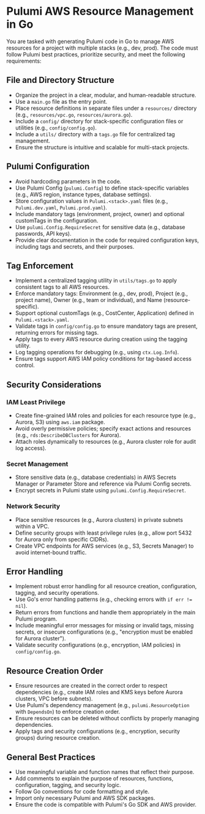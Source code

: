 # Pulumi AWS Resource Management in Go

You are tasked with generating Pulumi code in Go to manage AWS resources for a project with multiple stacks (e.g., dev, prod). The code must follow Pulumi best practices, prioritize security, and meet the following requirements:

## File and Directory Structure

- Organize the project in a clear, modular, and human-readable structure.
- Use a `main.go` file as the entry point.
- Place resource definitions in separate files under a `resources/` directory (e.g., `resources/vpc.go`, `resources/aurora.go`).
- Include a `config/` directory for stack-specific configuration files or utilities (e.g., `config/config.go`).
- Include a `utils/` directory with a `tags.go` file for centralized tag management.
- Ensure the structure is intuitive and scalable for multi-stack projects.

## Pulumi Configuration

- Avoid hardcoding parameters in the code.
- Use Pulumi Config (`pulumi.Config`) to define stack-specific variables (e.g., AWS region, instance types, database settings).
- Store configuration values in `Pulumi.<stack>.yaml` files (e.g., `Pulumi.dev.yaml`, `Pulumi.prod.yaml`).
- Include mandatory tags (environment, project, owner) and optional customTags in the configuration.
- Use `pulumi.Config.RequireSecret` for sensitive data (e.g., database passwords, API keys).
- Provide clear documentation in the code for required configuration keys, including tags and secrets, and their purposes.

## Tag Enforcement

- Implement a centralized tagging utility in `utils/tags.go` to apply consistent tags to all AWS resources.
- Enforce mandatory tags: Environment (e.g., dev, prod), Project (e.g., project name), Owner (e.g., team or individual), and Name (resource-specific).
- Support optional customTags (e.g., CostCenter, Application) defined in `Pulumi.<stack>.yaml`.
- Validate tags in `config/config.go` to ensure mandatory tags are present, returning errors for missing tags.
- Apply tags to every AWS resource during creation using the tagging utility.
- Log tagging operations for debugging (e.g., using `ctx.Log.Info`).
- Ensure tags support AWS IAM policy conditions for tag-based access control.

## Security Considerations

### IAM Least Privilege

- Create fine-grained IAM roles and policies for each resource type (e.g., Aurora, S3) using `aws.iam` package.
- Avoid overly permissive policies; specify exact actions and resources (e.g., `rds:DescribeDBClusters` for Aurora).
- Attach roles dynamically to resources (e.g., Aurora cluster role for audit log access).

### Secret Management

- Store sensitive data (e.g., database credentials) in AWS Secrets Manager or Parameter Store and reference via Pulumi Config secrets.
- Encrypt secrets in Pulumi state using `pulumi.Config.RequireSecret`.

### Network Security

- Place sensitive resources (e.g., Aurora clusters) in private subnets within a VPC.
- Define security groups with least privilege rules (e.g., allow port 5432 for Aurora only from specific CIDRs).
- Create VPC endpoints for AWS services (e.g., S3, Secrets Manager) to avoid internet-bound traffic.


## Error Handling

- Implement robust error handling for all resource creation, configuration, tagging, and security operations.
- Use Go's error handling patterns (e.g., checking errors with `if err != nil`).
- Return errors from functions and handle them appropriately in the main Pulumi program.
- Include meaningful error messages for missing or invalid tags, missing secrets, or insecure configurations (e.g., "encryption must be enabled for Aurora cluster").
- Validate security configurations (e.g., encryption, IAM policies) in `config/config.go`.

## Resource Creation Order

- Ensure resources are created in the correct order to respect dependencies (e.g., create IAM roles and KMS keys before Aurora clusters, VPC before subnets).
- Use Pulumi's dependency management (e.g., `pulumi.ResourceOption` with `DependsOn`) to enforce creation order.
- Ensure resources can be deleted without conflicts by properly managing dependencies.
- Apply tags and security configurations (e.g., encryption, security groups) during resource creation.

## General Best Practices

- Use meaningful variable and function names that reflect their purpose.
- Add comments to explain the purpose of resources, functions, configuration, tagging, and security logic.
- Follow Go conventions for code formatting and style.
- Import only necessary Pulumi and AWS SDK packages.
- Ensure the code is compatible with Pulumi's Go SDK and AWS provider.
